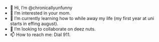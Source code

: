 - 👋 Hi, I’m @chronicallyunfunny
- 👀 I’m interested in your mom.
- 🌱 I’m currently learning how to while away my life (my first year at uni starts in effing august).
- 💞️ I’m looking to collaborate on deez nuts.
- 📫 How to reach me: Dial 911.
